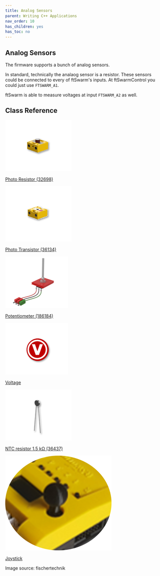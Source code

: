 ```yaml
---
title: Analog Sensors
parent: Writing C++ Applications
nav_order: 10
has_children: yes
has_toc: no
---
```

## Analog Sensors

The firmware supports a bunch of analog sensors.

In standard, technically the analaog sensor is a resistor. These sensors could be connected to every of ftSwarm's inputs. At ftSwarmControl you could just use `FTSWARM_A1`.

ftSwarm is able to measure voltages at input `FTSWARM_A2` as well. 

## Class Reference

<div class="flex-imgs">
	<div class="ftblock">
		<a href="../FtSwarmLDR/">
			<img class="ftimg" src="../../../assets/img/analog/photo-resistor.png">
			<p class="fttext">Photo Resistor (32698)</p>
		</a>
	</div>
	<div class="ftblock">
		<a href="../FtSwarmLDR/">
			<img class="ftimg" src="../../../assets/img/analog/photo-transistor.png">
			<p class="fttext">Photo Transistor (36134)</p>
		</a>
	</div>
	<div class="ftblock">
		<a href="../FtSwarmOhmmeter/">
			<img class="ftimg" src="../../../assets/img/analog/poti.png">
			<p class="fttext">Potentiometer (186184)</p>
		</a>
	</div>
	<div class="ftblock">
		<a href="../FtSwarmVoltmeter/">
			<img class="ftimg" src="../../../assets/img/analog/voltmeter.png">
			<p class="fttext">Voltage</p>
		</a>
	</div>
	<div class="ftblock">
		<a href="../FtSwarmThermometer/">
			<img class="ftimg" src="../../../assets/img/analog/sensor-ntc.png">
			<p class="fttext">NTC resistor 1.5 kΩ (36437)</p>
		</a>
	</div>
	<div class="ftblock">
		<a href="../FtSwarmJoystick/">
			<img class="ftimg" src="../../../assets/img/analog/joystick.png">
			<p class="fttext">Joystick</p>
		</a>
	</div></div>

Image source: fischertechnik
